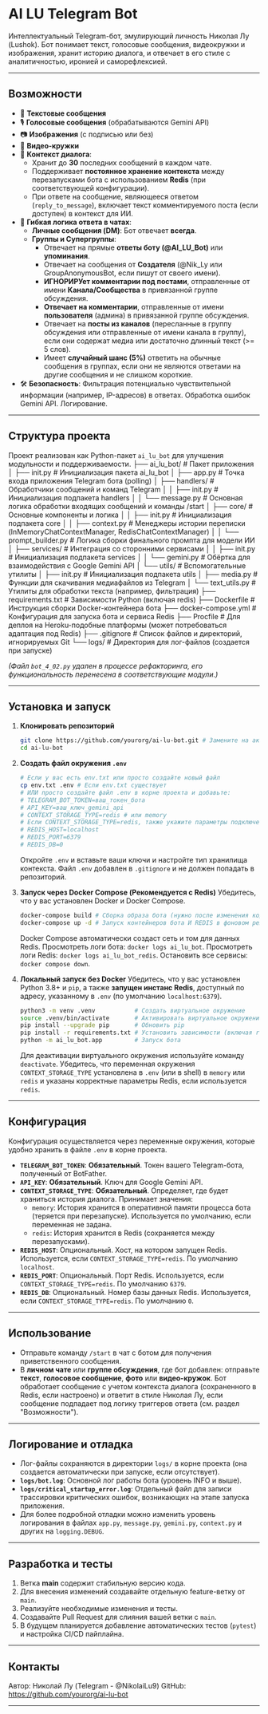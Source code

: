 # AI LU Telegram Bot

Интеллектуальный Telegram-бот, эмулирующий личность Николая Лу (Lushok).
Бот понимает текст, голосовые сообщения, видеокружки и изображения, хранит историю диалога, и отвечает в его стиле с аналитичностью, иронией и саморефлексией.

---

## Возможности

-   📱 **Текстовые сообщения**
-   🎙️ **Голосовые сообщения** (обрабатываются Gemini API)
-   📷 **Изображения** (с подписью или без)
-   🎥 **Видео-кружки**
-   🔄 **Контекст диалога**:
    *   Хранит до **30** последних сообщений в каждом чате.
    *   Поддерживает **постоянное хранение контекста** между перезапусками бота с использованием **Redis** (при соответствующей конфигурации).
    *   При ответе на сообщение, являющееся ответом (`reply_to_message`), включает текст комментируемого поста (если доступен) в контекст для ИИ.
-   🔀 **Гибкая логика ответа в чатах**:
    *   **Личные сообщения (DM)**: Бот отвечает **всегда**.
    *   **Группы и Супергруппы**:
        *   Отвечает на прямые **ответы боту (@AI_LU_Bot)** или **упоминания**.
        *   Отвечает на сообщения от **Создателя** (@Nik_Ly или GroupAnonymousBot, если пишут от своего имени).
        *   **ИГНОРИРУет комментарии под постами**, отправленные от имени **Канала/Сообщества** в привязанной группе обсуждения.
        *   **Отвечает на комментарии**, отправленные от имени **пользователя** (админа) в привязанной группе обсуждения.
        *   Отвечает на **посты из каналов** (пересланные в группу обсуждения или отправленные от имени канала в группу), если они содержат медиа или достаточно длинный текст (>= 5 слов).
        *   Имеет **случайный шанс (5%)** ответить на обычные сообщения в группах, если они не являются ответами на другие сообщения и не слишком короткие.
-   🛠 **Безопасность**: Фильтрация потенциально чувствительной информации (например, IP-адресов) в ответах. Обработка ошибок Gemini API. Логирование.

---

## Структура проекта

Проект реализован как Python-пакет `ai_lu_bot` для улучшения модульности и поддерживаемости.
├── ai_lu_bot/ # Пакет приложения
│ ├── init.py # Инициализация пакета ai_lu_bot
│ ├── app.py # Точка входа приложения Telegram бота (polling)
│ ├── handlers/ # Обработчики сообщений и команд Telegram
│ │ ├── init.py # Инициализация подпакета handlers
│ │ └── message.py # Основная логика обработки входящих сообщений и команды /start
│ ├── core/ # Основные компоненты и логика
│ │ ├── init.py # Инициализация подпакета core
│ │ ├── context.py # Менеджеры истории переписки (InMemoryChatContextManager, RedisChatContextManager)
│ │ └── prompt_builder.py # Логика сборки финального промпта для модели ИИ
│ ├── services/ # Интеграция со сторонними сервисами
│ │ ├── init.py # Инициализация подпакета services
│ │ └── gemini.py # Обёртка для взаимодействия с Google Gemini API
│ └── utils/ # Вспомогательные утилиты
│ ├── init.py # Инициализация подпакета utils
│ ├── media.py # Функции для скачивания медиафайлов из Telegram
│ └── text_utils.py # Утилиты для обработки текста (например, фильтрация)
├── requirements.txt # Зависимости Python (включая redis)
├── Dockerfile # Инструкция сборки Docker-контейнера бота
├── docker-compose.yml # Конфигурация для запуска бота и сервиса Redis
├── Procfile # Для деплоя на Heroku-подобные платформы (может потребоваться адаптация под Redis)
├── .gitignore # Список файлов и директорий, игнорируемых Git
└── logs/ # Директория для лог-файлов (создается при запуске)

*(Файл `bot_4_02.py` удален в процессе рефакторинга, его функциональность перенесена в соответствующие модули.)*

---

## Установка и запуск

1.  **Клонировать репозиторий**
    ```bash
    git clone https://github.com/yourorg/ai-lu-bot.git # Замените на актуальный URL репозитория
    cd ai-lu-bot
    ```

2.  **Создать файл окружения `.env`**
    ```bash
    # Если у вас есть env.txt или просто создайте новый файл
    cp env.txt .env # Если env.txt существует
    # ИЛИ просто создайте файл .env в корне проекта и добавьте:
    # TELEGRAM_BOT_TOKEN=ваш_токен_бота
    # API_KEY=ваш_ключ_gemini_api
    # CONTEXT_STORAGE_TYPE=redis # или memory
    # Если CONTEXT_STORAGE_TYPE=redis, также укажите параметры подключения (если они отличаются от стандартных)
    # REDIS_HOST=localhost
    # REDIS_PORT=6379
    # REDIS_DB=0
    ```
    Откройте `.env` и вставьте ваши ключи и настройте тип хранилища контекста. Файл `.env` добавлен в `.gitignore` и не должен попадать в репозиторий.

3.  **Запуск через Docker Compose (Рекомендуется с Redis)**
    Убедитесь, что у вас установлен Docker и Docker Compose.
    ```bash
    docker-compose build # Сборка образа бота (нужно после изменения кода или requirements.txt)
    docker-compose up -d # Запуск контейнеров бота И REDIS в фоновом режиме
    ```
    Docker Compose автоматически создаст сеть и том для данных Redis.
    Просмотреть логи бота: `docker logs ai_lu_bot`. Просмотреть логи Redis: `docker logs ai_lu_bot_redis`. Остановить все сервисы: `docker compose down`.

4.  **Локальный запуск без Docker**
    Убедитесь, что у вас установлен Python 3.8+ и `pip`, а также **запущен инстанс Redis**, доступный по адресу, указанному в `.env` (по умолчанию `localhost:6379`).
    ```bash
    python3 -m venv .venv           # Создать виртуальное окружение
    source .venv/bin/activate       # Активировать виртуальное окружение
    pip install --upgrade pip       # Обновить pip
    pip install -r requirements.txt # Установить зависимости (включая redis)
    python -m ai_lu_bot.app         # Запуск бота
    ```
    Для деактивации виртуального окружения используйте команду `deactivate`. Убедитесь, что переменная окружения `CONTEXT_STORAGE_TYPE` установлена в `.env` (или в shell) в `memory` или `redis` и указаны корректные параметры Redis, если используется `redis`.

---

## Конфигурация

Конфигурация осуществляется через переменные окружения, которые удобно хранить в файле `.env` в корне проекта.

-   **`TELEGRAM_BOT_TOKEN`**: **Обязательный**. Токен вашего Telegram-бота, полученный от BotFather.
-   **`API_KEY`**: **Обязательный**. Ключ для Google Gemini API.
-   **`CONTEXT_STORAGE_TYPE`**: **Обязательный**. Определяет, где будет храниться история диалога. Принимает значения:
    *   `memory`: История хранится в оперативной памяти процесса бота (теряется при перезапуске). Используется по умолчанию, если переменная не задана.
    *   `redis`: История хранится в Redis (сохраняется между перезапусками).
-   **`REDIS_HOST`**: Опциональный. Хост, на котором запущен Redis. Используется, если `CONTEXT_STORAGE_TYPE=redis`. По умолчанию `localhost`.
-   **`REDIS_PORT`**: Опциональный. Порт Redis. Используется, если `CONTEXT_STORAGE_TYPE=redis`. По умолчанию `6379`.
-   **`REDIS_DB`**: Опциональный. Номер базы данных Redis. Используется, если `CONTEXT_STORAGE_TYPE=redis`. По умолчанию `0`.

---

## Использование

-   Отправьте команду `/start` в чат с ботом для получения приветственного сообщения.
-   В **личном чате** или **группе обсуждения**, где бот добавлен: отправьте **текст**, **голосовое сообщение**, **фото** или **видео-кружок**. Бот обработает сообщение с учетом контекста диалога (сохраненного в Redis, если настроено) и ответит в стиле Николая Лу, если сообщение подпадает под логику триггеров ответа (см. раздел "Возможности").

---

## Логирование и отладка

-   Лог-файлы сохраняются в директории `logs/` в корне проекта (она создается автоматически при запуске, если отсутствует).
-   **`logs/bot.log`**: Основной лог работы бота (уровень INFO и выше).
-   **`logs/critical_startup_error.log`**: Отдельный файл для записи трассировки критических ошибок, возникающих на этапе запуска приложения.
-   Для более подробной отладки можно изменить уровень логирования в файлах `app.py`, `message.py`, `gemini.py`, `context.py` и других на `logging.DEBUG`.

---

## Разработка и тесты

1.  Ветка **main** содержит стабильную версию кода.
2.  Для внесения изменений создавайте отдельную feature-ветку от `main`.
3.  Реализуйте необходимые изменения и тесты.
4.  Создавайте Pull Request для слияния вашей ветки с `main`.
5.  В будущем планируется добавление автоматических тестов (`pytest`) и настройка CI/CD пайплайна.

---


## Контакты

Автор: Николай Лу (Telegram - @NikolaiLu9) 
GitHub: https://github.com/yourorg/ai-lu-bot

---
